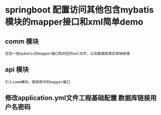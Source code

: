# springboot 配置访问其他包含mybatis模块的mapper接口和xml简单demo

## comm 模块
```text
包含一些mybatis的mapper接口和对应的xml文件，以及数据库表实体映射类
```

## api 模块
```text
引入comm模块，使用其中的mapper接口
```

## 修改application.yml文件工程基础配置 数据库链接用户名密码